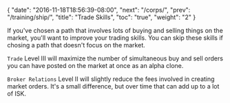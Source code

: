 {
  "date": "2016-11-18T18:56:39-08:00",
  "next": "/corps/",
  "prev": "/training/ship/",
  "title": "Trade Skills",
  "toc": "true",
  "weight": "2"
}

If you've chosen a path that involves lots of buying and selling things on
the market, you'll want to improve your trading skills. You can skip these
skills if chosing a path that doesn't focus on the market.

`Trade` Level III will maximize the number of simultaneous buy and sell orders
you can have posted on the market at once as an alpha clone.

`Broker Relations` Level II will slightly reduce the fees involved in creating
market orders. It's a small difference, but over time that can add up to a lot
of ISK.
